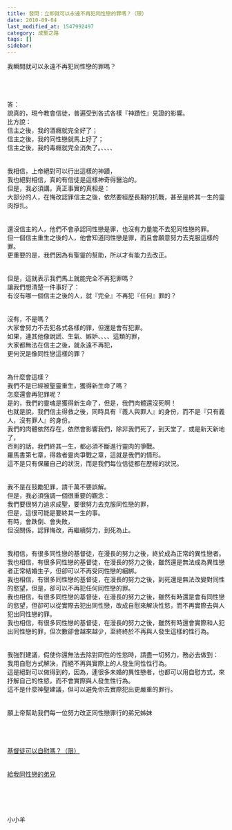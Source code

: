 ```yaml
---
title: 發問：立即就可以永遠不再犯同性戀的罪嗎？（限）
date: 2010-09-04
last_modified_at: 1547992497
category: 成聖之路
tags: []
sidebar: 
---
```


<p>我瞬間就可以永遠不再犯同性戀的罪嗎？<!--more--><br/><br/><br/><br/><br/>答：<br/>說真的，現今教會信徒，普遍受到各式各樣『神蹟性』見證的影響。<br/>比方說：<br/>信主之後，我的酒癮就完全好了；<br/>信主之後，我的同性戀就馬上好了；<br/>信主之後，我的毒癮就完全消失了。、、、、<br/> <br/><br/>我相信，上帝絕對可以行出這樣的神蹟，<br/>我也絕對相信，真的有信徒是這樣神奇得醫治的。<br/>但是，我必須講，真正事實的真相是：<br/>大部分的人，在悔改認罪信主之後，依然要經歷長期的抗戰，甚至是終其一生的靈肉掙扎。<br/> <br/><br/>還沒信主的人，他們不會承認同性戀是罪，也沒有力量能不去犯同性戀的罪。<br/>但一個信主重生之後的人，他會知道同性戀是罪，而且會願意努力去克服這樣的罪。<br/>更重要的是，我們因為有聖靈的幫助，所以才有能力去改正。<br/> <br/><br/>但是，這就表示我們馬上就能完全不再犯罪嗎？<br/>讓我們想清楚一件事好了：<br/>有沒有哪一個信主之後的人，就『完全』不再犯『任何』罪的？<br/> <br/><br/>沒有，不是嗎？<br/>大家會努力不去犯各式各樣的罪，但還是會有犯罪。<br/>如果，連其他像說謊、生氣、嫉妒、、、、這類的罪，<br/>大家都無法在信主之後，就永遠不再犯，<br/>更何況是像同性戀這樣的罪？<br/> <br/><br/>為什麼會這樣？<br/>我們不是已經被聖靈重生，獲得新生命了嗎？<br/>怎麼還會再犯罪呢？<br/>是的，我們的靈魂是獲得新生命了，但是，我們肉體還沒死啊！<br/>也就是說，我們信主得救之後，同時具有『義人與罪人』的身份，而不是『只有義人，沒有罪人』的身份。<br/>我們的肉體依然存在，依然會影響我們，除非我們死了，到天堂了，或是新天新地了，<br/>否則的話，我們終其一生，都必須不斷進行靈肉的爭戰。<br/>羅馬書第七章，得救者靈肉爭戰之章，這就是我們的情形。<br/>這不是只有保羅自己的狀況，而是我們每位信徒都在歷經的狀況。<br/><br/><br/>我不是在鼓勵犯罪，請千萬不要誤解。<br/>但是，我必須強調一個很重要的觀念：<br/>我們要很努力追求成聖，要很努力去克服同性戀的罪，<br/>但是，這很可能是要終其一生的事。<br/>有時，會跌倒、會失敗，<br/>但沒關係，認罪悔改，再繼續努力，到死為止。<br/> <br/><br/>我相信，有很多同性戀的基督徒，在漫長的努力之後，終於成為正常的異性戀者。<br/>我也相信，有很多同性戀的基督徒，在漫長的努力之後，雖然還是無法成為異性戀者正常結婚生子，但卻可以不再受同性戀的綑綁。<br/>我也相信，有很多同性戀的基督徒，在漫長的努力之後，到死還是無法改變對同性的慾望，但是，卻可以不再犯任何同性戀的罪。<br/>我也相信，有很多同性戀的基督徒，在漫長的努力之後，雖然有時還是會有同性戀的慾望，但卻可以從實際去犯出同性戀，改成自慰來解決性慾，而不再實際去與人犯出同性戀的罪。<br/>我也相信，有很多同性戀的基督徒，在漫長的努力之後，雖然有時還會實際和人犯出同性戀的罪，但次數卻會越來越少，至終終於不再與人發生這樣的性行為。<br/> <br/><br/>我強烈建議，假使你還無法去除對同性的性慾時，請盡一切努力，務必去做到：<br/>我用自慰方式解決，而絕不再與實際上的人發生同性性行為。<br/>這是絕對可以做得到的，因為，連很多未婚的異性戀者，也都可以用自慰方式，來抒解自己的性慾，而不會實際與人發生性行為。<br/>這不是什麼神聖建議，但可以避免你去實際犯出更嚴重的罪行。<br/><br/><br/>願上帝幫助我們每一位努力改正同性戀罪行的弟兄姊妹<br/><br/><br/><br/><br/><a href="/posts/269195048">基督徒可以自慰嗎？（限） </a><br/><br/><br/><a href="/posts/269196396">給我同性戀的弟兄 </a><br/><br/><br/><br/><br/><br/>小小羊</p>